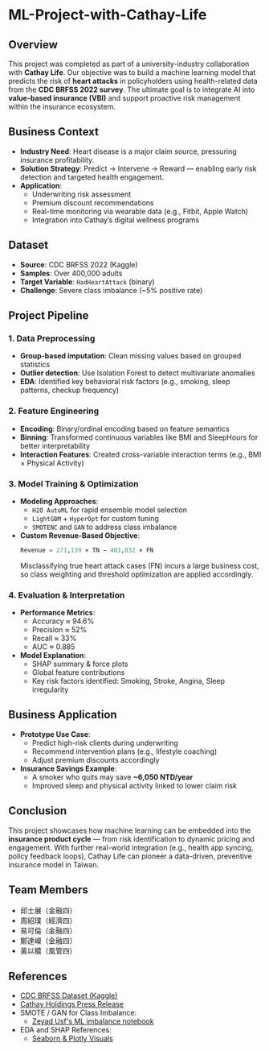 # ML-Project-with-Cathay-Life

## Overview
This project was completed as part of a university-industry collaboration with **Cathay Life**. Our objective was to build a machine learning model that predicts the risk of **heart attacks** in policyholders using health-related data from the **CDC BRFSS 2022 survey**. The ultimate goal is to integrate AI into **value-based insurance (VBI)** and support proactive risk management within the insurance ecosystem.

## Business Context
- **Industry Need**: Heart disease is a major claim source, pressuring insurance profitability.
- **Solution Strategy**: Predict → Intervene → Reward — enabling early risk detection and targeted health engagement.
- **Application**:
  - Underwriting risk assessment
  - Premium discount recommendations
  - Real-time monitoring via wearable data (e.g., Fitbit, Apple Watch)
  - Integration into Cathay’s digital wellness programs

## Dataset
- **Source**: CDC BRFSS 2022 (Kaggle)
- **Samples**: Over 400,000 adults
- **Target Variable**: `HadHeartAttack` (binary)
- **Challenge**: Severe class imbalance (~5% positive rate)

## Project Pipeline

### 1. Data Preprocessing
- **Group-based imputation**: Clean missing values based on grouped statistics
- **Outlier detection**: Use Isolation Forest to detect multivariate anomalies
- **EDA**: Identified key behavioral risk factors (e.g., smoking, sleep patterns, checkup frequency)

### 2. Feature Engineering
- **Encoding**: Binary/ordinal encoding based on feature semantics
- **Binning**: Transformed continuous variables like BMI and SleepHours for better interpretability
- **Interaction Features**: Created cross-variable interaction terms (e.g., BMI × Physical Activity)

### 3. Model Training & Optimization
- **Modeling Approaches**:
  - `H2O AutoML` for rapid ensemble model selection
  - `LightGBM` + `HyperOpt` for custom tuning
  - `SMOTENC` and `GAN` to address class imbalance
- **Custom Revenue-Based Objective**:
  ```python
  Revenue = 271,139 × TN − 401,832 × FN
  ```
  Misclassifying true heart attack cases (FN) incurs a large business cost, so class weighting and threshold optimization are applied accordingly.

### 4. Evaluation & Interpretation
- **Performance Metrics**:
  - Accuracy ≈ 94.6%
  - Precision ≈ 52%
  - Recall ≈ 33%
  - AUC ≈ 0.885
- **Model Explanation**:
  - SHAP summary & force plots
  - Global feature contributions
  - Key risk factors identified: Smoking, Stroke, Angina, Sleep irregularity

## Business Application
- **Prototype Use Case**:
  - Predict high-risk clients during underwriting
  - Recommend intervention plans (e.g., lifestyle coaching)
  - Adjust premium discounts accordingly
- **Insurance Savings Example**:
  - A smoker who quits may save **~6,050 NTD/year**
  - Improved sleep and physical activity linked to lower claim risk

## Conclusion
This project showcases how machine learning can be embedded into the **insurance product cycle** — from risk identification to dynamic pricing and engagement. With further real-world integration (e.g., health app syncing, policy feedback loops), Cathay Life can pioneer a data-driven, preventive insurance model in Taiwan.

## Team Members
- 邱士展（金融四）  
- 周紹璞（經濟四）  
- 易可倫（金融四）  
- 鄭達嶸（金融四）  
- 黃以穠（風管四）

## References
- [CDC BRFSS Dataset (Kaggle)](https://www.kaggle.com/datasets/kamilpytlak/personal-key-indicators-of-heart-disease/data)
- [Cathay Holdings Press Release](https://www.cathayholdings.com/holdings/lastest_news/news_archive/newsarticle?newsID=ZEmNh7TgxE2NKcOstDwtoA)
- SMOTE / GAN for Class Imbalance:
  - [Zeyad Usf's ML imbalance notebook](https://www.kaggle.com/code/zeyadusf/imbalance-treatment-techniques-in-machine-learning)
- EDA and SHAP References:
  - [Seaborn & Plotly Visuals](https://www.kaggle.com/code/drfrank/seabron-plotly-for-beginners)

